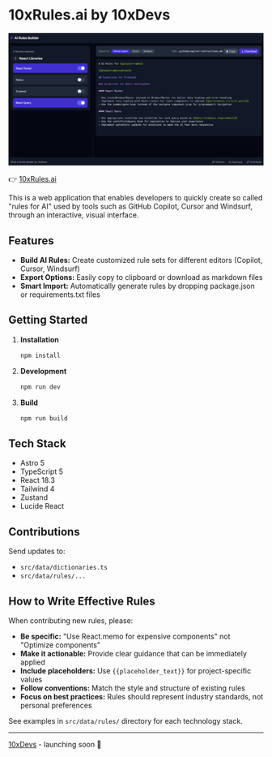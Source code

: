 # 10xRules.ai by 10xDevs

![](.docs/demo.png)

👉 [10xRules.ai](https://10xrules.ai)

This is a web application that enables developers to quickly create so called "rules for AI" used by tools such as GitHub Copilot, Cursor and Windsurf, through an interactive, visual interface.

## Features

- **Build AI Rules:** Create customized rule sets for different editors (Copilot, Cursor, Windsurf)
- **Export Options:** Easily copy to clipboard or download as markdown files
- **Smart Import:** Automatically generate rules by dropping package.json or requirements.txt files

## Getting Started

1. **Installation**

   ```bash
   npm install
   ```

2. **Development**

   ```bash
   npm run dev
   ```

3. **Build**
   ```bash
   npm run build
   ```

## Tech Stack

- Astro 5
- TypeScript 5
- React 18.3
- Tailwind 4
- Zustand
- Lucide React

## Contributions

Send updates to:

- `src/data/dictionaries.ts`
- `src/data/rules/...`

## How to Write Effective Rules

When contributing new rules, please:

- **Be specific:** "Use React.memo for expensive components" not "Optimize components"
- **Make it actionable:** Provide clear guidance that can be immediately applied
- **Include placeholders:** Use `{{placeholder_text}}` for project-specific values
- **Follow conventions:** Match the style and structure of existing rules
- **Focus on best practices:** Rules should represent industry standards, not personal preferences

See examples in `src/data/rules/` directory for each technology stack.

---

[10xDevs](https://10xdevs.pl) - launching soon 🚀
